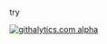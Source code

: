 try

[![githalytics.com alpha](https://cruel-carlota.pagodabox.com/45f52cca627f31f6e2cc0b57ddeaa88f "githalytics.com")](http://githalytics.com/open-project/breakoutboard.git)

